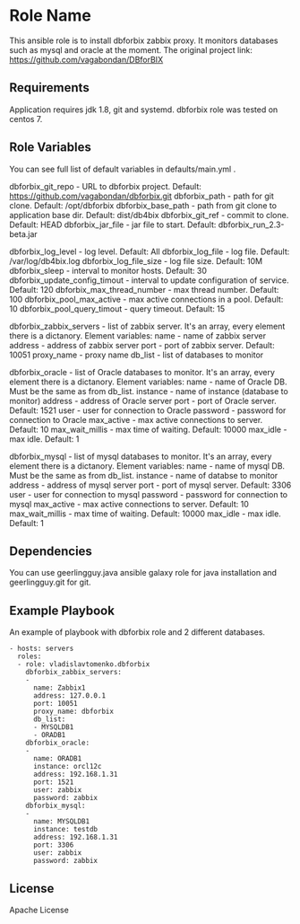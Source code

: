Role Name
=========

This ansible role is to install dbforbix zabbix proxy. It monitors databases such as mysql and oracle at the moment. The original project link: https://github.com/vagabondan/DBforBIX

Requirements
------------

Application requires jdk 1.8, git and systemd. dbforbix role was tested on centos 7.

Role Variables
--------------

You can see full list of default variables in defaults/main.yml .

dbforbix_git_repo - URL to dbforbix project. Default: https://github.com/vagabondan/dbforbix.git
dbforbix_path - path for git clone. Default: /opt/dbforbix
dbforbix_base_path - path from git clone to application base dir. Default: dist/db4bix
dbforbix_git_ref - commit to clone. Default: HEAD
dbforbix_jar_file - jar file to start. Default: dbforbix_run_2.3-beta.jar

dbforbix_log_level - log level. Default: All
dbforbix_log_file - log file. Default: /var/log/db4bix.log
dbforbix_log_file_size - log file size. Default: 10M
dbforbix_sleep - interval to monitor hosts. Default: 30
dbforbix_update_config_timout - interval to update configuration of service. Default: 120
dbforbix_max_thread_number - max thread number. Default: 100
dbforbix_pool_max_active - max active connections in a pool. Default: 10
dbforbix_pool_query_timout - query timeout. Default: 15

dbforbix_zabbix_servers - list of zabbix server. It's an array, every element there is a dictanory. Element variables:
  name - name of zabbix server
  address - address of zabbix server
  port - port of zabbix server. Default: 10051
  proxy_name - proxy name
  db_list - list of databases to monitor

dbforbix_oracle - list of Oracle databases to monitor. It's an array, every element there is a dictanory. Element variables: 
  name - name of Oracle DB. Must be the same as from db_list.
  instance - name of instance (database to monitor)
  address - address of Oracle server
  port - port of Oracle server. Default: 1521
  user - user for connection to Oracle
  password - password for connection to Oracle
  max_active - max active connections to server. Default: 10
  max_wait_millis - max time of waiting. Default: 10000
  max_idle - max idle. Default: 1

dbforbix_mysql - list of mysql databases to monitor. It's an array, every element there is a dictanory. Element variables: 
  name - name of mysql DB. Must be the same as from db_list.
  instance - name of databse to monitor
  address - address of mysql server
  port - port of mysql server. Default: 3306
  user - user for connection to mysql
  password - password for connection to mysql
  max_active - max active connections to server. Default: 10
  max_wait_millis - max time of waiting. Default: 10000
  max_idle - max idle. Default: 1

Dependencies
------------

You can use geerlingguy.java ansible galaxy role for java installation and geerlingguy.git for git.

Example Playbook
----------------

An example of playbook with dbforbix role and 2 different databases.

    - hosts: servers
      roles:
      - role: vladislavtomenko.dbforbix
        dbforbix_zabbix_servers:
        -
          name: Zabbix1
          address: 127.0.0.1
          port: 10051
          proxy_name: dbforbix
          db_list:
          - MYSQLDB1
          - ORADB1
        dbforbix_oracle:
        - 
          name: ORADB1
          instance: orcl12c
          address: 192.168.1.31
          port: 1521
          user: zabbix
          password: zabbix
        dbforbix_mysql:
        - 
          name: MYSQLDB1
          instance: testdb
          address: 192.168.1.31
          port: 3306
          user: zabbix
          password: zabbix

License
-------

Apache License
